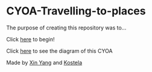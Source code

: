 # CYOA-Travelling-to-places

The purpose of creating this repository was to...

Click [here](wake-up.md) to begin!

Click [here](https://docs.google.com/drawings/d/1cHhn2tvdGGL09qfg4K25xRRhwWYnbjrnc0KDmRsYD_o/edit) to see the diagram of this CYOA

Made by [Xin Yang](https://github.com/xinyangl5722) and [Kostela](https://github.com/kostelal0688)
